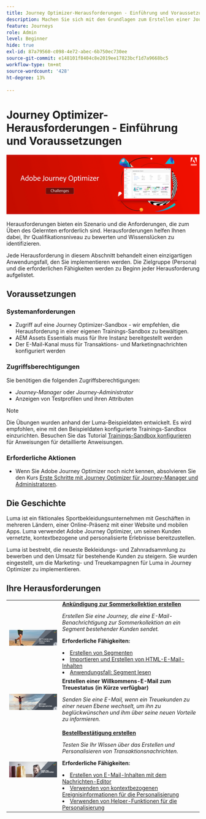 ```yaml
---
title: Journey Optimizer-Herausforderungen - Einführung und Voraussetzungen
description: Machen Sie sich mit den Grundlagen zum Erstellen einer Journey in der Journey-Arbeitsfläche vertraut.
feature: Journeys
role: Admin
level: Beginner
hide: true
exl-id: 87a79560-c098-4e72-abec-6b750ec730ee
source-git-commit: e148101f8404c8e2019ee17823bcf1d7a9668bc5
workflow-type: tm+mt
source-wordcount: '428'
ht-degree: 13%

---
```


# Journey Optimizer-Herausforderungen - Einführung und Voraussetzungen

![AJO Challenges-Banner](./assets/ajo-banner-challenges.png)

Herausforderungen bieten ein Szenario und die Anforderungen, die zum Üben des Gelernten erforderlich sind. Herausforderungen helfen Ihnen dabei, Ihr Qualifikationsniveau zu bewerten und Wissenslücken zu identifizieren.

Jede Herausforderung in diesem Abschnitt behandelt einen einzigartigen Anwendungsfall, den Sie implementieren werden. Die Zielgruppe (Persona) und die erforderlichen Fähigkeiten werden zu Beginn jeder Herausforderung aufgelistet.

## Voraussetzungen

### Systemanforderungen

* Zugriff auf eine Journey Optimizer-Sandbox - wir empfehlen, die Herausforderung in einer eigenen Trainings-Sandbox zu bewältigen.
* AEM Assets Essentials muss für Ihre Instanz bereitgestellt werden
* Der E-Mail-Kanal muss für Transaktions- und Marketingnachrichten konfiguriert werden

### Zugriffsberechtigungen

Sie benötigen die folgenden Zugriffsberechtigungen:
* *Journey-Manager* oder *Journey-Administrator*
* Anzeigen von Testprofilen und ihren Attributen

>[!NOTE]
> Die Übungen wurden anhand der Luma-Beispieldaten entwickelt. Es wird empfohlen, eine mit den Beispieldaten konfigurierte Trainings-Sandbox einzurichten. Besuchen Sie das Tutorial [Trainings-Sandbox konfigurieren](/help/tutorial-configure-a-training-sandbox/introduction-and-prerequisites.md) für Anweisungen für detaillierte Anweisungen.

### Erforderliche Aktionen

* Wenn Sie Adobe Journey Optimizer noch nicht kennen, absolvieren Sie den Kurs [Erste Schritte mit Journey Optimizer für Journey-Manager und Administratoren](https://experienceleague.adobe.com/?recommended=JourneyOptimizer-U-1-2021.1&amp;lang=de).


## Die Geschichte

Luma ist ein fiktionales Sportbekleidungsunternehmen mit Geschäften in mehreren Ländern, einer Online-Präsenz mit einer Website und mobilen Apps. Luma verwendet Adobe Journey Optimizer, um seinen Kunden vernetzte, kontextbezogene und personalisierte Erlebnisse bereitzustellen.

Luma ist bestrebt, die neueste Bekleidungs- und Zahnradsammlung zu bewerben und den Umsatz für bestehende Kunden zu steigern. Sie wurden eingestellt, um die Marketing- und Treuekampagnen für Luma in Journey Optimizer zu implementieren.

## Ihre Herausforderungen

<table>
<tr>
<td>
 <div>
      <a href="summer-collection-announcement-challenge.md">
        <img alt="Bild für Ankündigung zur Sommerkollektion" src="./assets/email-assets/luma-transactional-onboarding-3.png"/>
      </a>
      </div>
  </td>
  <td>
   <strong><a href="summer-collection-announcement-challenge.md">Ankündigung zur Sommerkollektion erstellen </strong>
    </a>
      <p>
      <em>Erstellen Sie eine Journey, die eine E-Mail-Benachrichtigung zur Sommerkollektion an ein Segment bestehender Kunden sendet. </em>
      <p>
      <b>Erforderliche Fähigkeiten:</b>
      <li><a href="https://experienceleague.adobe.com/docs/journey-optimizer-learn/tutorials/profiles-segments-subscriptions/create-segments.html"> Erstellen von Segmenten</li>
      <li><a href="https://experienceleague.adobe.com/docs/journey-optimizer-learn/tutorials/create-messages/create-emails/import-and-author-html-email-content.html">Importieren und Erstellen von HTML-E-Mail-Inhalten</li>
      <li><a href="https://experienceleague.adobe.com/docs/journey-optimizer-learn/tutorials/create-journeys/use-case-read-segment.html">Anwendungsfall: Segment lesen</li>
  </td>
  </tr>
   <tr>
    <td>
    <div>
    <a>
      <img alt="Willkommen" src="./assets/email-assets/luma-transactional-onboarding-1.png"/>
    </a>
    </div>
    <td>
    <div >
      <a>
    <strong>Erstellen einer Willkommens-E-Mail zum Treuestatus (in Kürze verfügbar) </strong>
    </a>
    </div>
    <p>
    <em>Senden Sie eine E-Mail, wenn ein Treuekunden zu einer neuen Ebene wechselt, um ihn zu beglückwünschen und ihm über seine neuen Vorteile zu informieren.</em>
    <p>
  </td>
  </tr>
  <tr>
  <td>
  <div>
    <a href="order-confirmation-challenge.md">
      <img alt="Luma Email" src="./assets/email-assets/luma-transactional-order-confirmation.png"/>
    </a>
  </td>
  <td>
      <a href="order-confirmation-challenge.md">
    <strong><a href="order-confirmation-challenge.md">Bestellbestätigung erstellen</strong>
    </a>
    <div>
    <p>
    <em>Testen Sie Ihr Wissen über das Erstellen und Personalisieren von Transaktionsnachrichten.
    </em>
    <p>
    <b>Erforderliche Fähigkeiten:</b>
      <li><a href="https://experienceleague.adobe.com/docs/journey-optimizer-learn/tutorials/create-messages/create-email-content-with-the-message-editor.html"> Erstellen von E-Mail-Inhalten mit dem Nachrichten-Editor</li>
      <li><a href="https://experienceleague.adobe.com/docs/journey-optimizer-learn/tutorials/personalize-content/use-contextual-event-information-for-personalization.html">Verwenden von kontextbezogenen Ereignisinformationen für die Personalisierung</li>
      <li><a href="https://experienceleague.adobe.com/docs/journey-optimizer-learn/tutorials/personalize-content/use-helper-functions-for-personalization.html?lang=en">Verwenden von Helper-Funktionen für die Personalisierung</li>
  </td>
</table>
